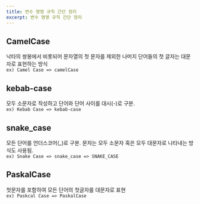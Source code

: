```yaml
---
title: 변수 명명 규칙 간단 정리
excerpt: 변수 명명 규칙 간단 정리
---
```


## CamelCase

낙타의 쌍봉에서 비롯되어 문자열의 첫 문자를 제외한 나머지 단어들의 첫 글자는 대문자로 표현하는 방식  
`ex) Camel Case => camelCase`

## kebab-case

모두 소문자로 작성하고 단어와 단어 사이를 대시(-)로 구분.  
`ex) Kebab Case => kebab-case`

## snake_case

모든 단어를 언더스코어(\_)로 구분. 문자는 모두 소문자 혹은 모두 대문자로 나타내는 방식도 사용됨.  
`ex) Snake Case => snake_case => SNAKE_CASE`

## PaskalCase

첫문자를 포함하여 모든 단어의 첫글자를 대문자로 표현  
`ex) Paskcal Case => PaskalCase`
